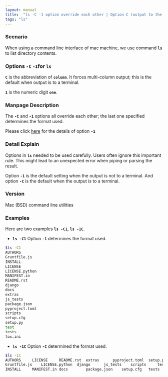 ```yaml
---
layout: manual
title:  "ls -C -1 option override each other | Option C (output to the terminal), Option 1 (output not to the terminal)"
tags: "ls"
---
```


### Scenario
When using a command line interface of mac machine, we use command __`ls`__ to list directory contents.

### Options `-C` `-1`for `ls` 
__`C`__ is the abbreviation of __`column`__. It forces multi-column output; this is the default when output is to a terminal.

__`1`__ is the numeric digit __`one`__.


### Manpage Description
The __`-C`__ and __`-1`__ options all override each other; the last one specified determines the format used.

Please click [here](https://clidetail.com/manuals/ls1/) for the details of option __`-1`__

### Detail Explain

Options in __`ls`__ needed to be used carefully. Users often ignore this important rule. This might lead to an unexpected error when piping or parsing the result.

Option __`-1`__ is the default setting when the output is not to a terminal. And option __`-C`__ is the default when the output is to a terminal.

### Version
Mac (BSD) command line utilities

### Examples
Here are two examples __`ls -C1`__, __`ls -1C`__.

- __`ls -C1`__ Option __`-1`__ determines the format used.

```bash
$ls -C1
AUTHORS
Gruntfile.js
INSTALL
LICENSE
LICENSE.python
MANIFEST.in
README.rst
django
docs
extras
js_tests
package.json
pyproject.toml
scripts
setup.cfg
setup.py
test
tests
tox.ini
```

- __`ls -1C`__ Option __`-C`__ determined the format used.

```bash
$ls -1C 
AUTHORS		LICENSE		README.rst	extras		pyproject.toml	setup.py	tox.ini
Gruntfile.js	LICENSE.python	django		js_tests	scripts		test
INSTALL		MANIFEST.in	docs		package.json	setup.cfg	tests
```

